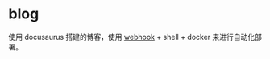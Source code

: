 # blog
使用 docusaurus 搭建的博客，使用 [webhook](https://github.com/Hardews/webhook) + shell + docker 来进行自动化部署。
